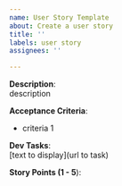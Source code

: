 ```yaml
---
name: User Story Template
about: Create a user story
title: ''
labels: user story
assignees: ''

---
```


**Description**:  
description

**Acceptance Criteria**:  
* criteria 1

**Dev Tasks**:  
[text to display](url to task)

**Story Points (1 - 5**):
